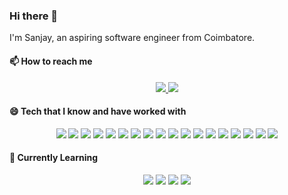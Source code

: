 ### Hi there 👋

<!--
**RapidCompiler/rapidcompiler** is a ✨ _special_ ✨ repository because its `README.md` (this file) appears on your GitHub profile.

Here are some ideas to get you started:

- 🔭 I’m currently working on ...
- 🌱 I’m currently learning ...
- 👯 I’m looking to collaborate on ...
- 🤔 I’m looking for help with ...
- 💬 Ask me about ...
- 📫 How to reach me: ...
- 😄 Pronouns: ...
- ⚡ Fun fact: ...
-->
I'm Sanjay, an aspiring software engineer from Coimbatore.

#### 📫 How to reach me
<div align='center'>
  <a href='https://sanjaysuresh.com' target='_blank' rel='noopener' rel='noreferrer'>
    <img src='https://img.shields.io/static/v1?label=Website&message=sanjaysuresh.com&color=blue&style=for-the-badge&logo=google%20chrome&logoColor=white' />
  </a>
  <a href='https://www.linkedin.com/in/sanjusuresh2001/' target='_blank' rel='noopener' rel='noreferrer'>
    <img src='https://img.shields.io/static/v1?label=LinkedIn&message=sanjaysuresh&color=blue&style=for-the-badge&logo=linkedin' />  
  </a>
</div>

#### 😄 Tech that I know and have worked with

<div align="center">
  <img src="https://img.shields.io/static/v1?message=Python&label=&color=3776ab&style=for-the-badge&logo=python&logoColor=white" />
  <img src='https://img.shields.io/static/v1?label=&message=javascript&style=for-the-badge&logo=javascript&logoColor=f7df1e&color=grey' />
  <img src='https://img.shields.io/static/v1?label=&message=Node.js&color=339933&style=for-the-badge&logo=node.js' />
  <img src='https://img.shields.io/static/v1?label=&message=Dart&color=0175C2&style=for-the-badge&logo=dart' />
  <img src='https://img.shields.io/static/v1?label=&message=c&color=A8B9CC&style=for-the-badge&logo=c&logoColor=black' />
  <img src='https://img.shields.io/static/v1?label=&message=flask&color=000000&style=for-the-badge&logo=flask' />
  <img src='https://img.shields.io/static/v1?label=&message=django&color=092E20&style=for-the-badge&logo=django' />
  <img src='https://img.shields.io/static/v1?label=&message=express&color=000000&style=for-the-badge&logo=express' />
  <img src='https://img.shields.io/static/v1?label=&message=nestjs&color=E0234E&style=for-the-badge&logo=nestjs' />
  <img src='https://img.shields.io/static/v1?label=&message=flutter&color=02569B&style=for-the-badge&logo=flutter' />
  <img src='https://img.shields.io/static/v1?label=&message=aws&color=232F3E&style=for-the-badge&logo=amazon%20aws' />
  <img src='https://img.shields.io/static/v1?label=&message=azure&color=0089D6&style=for-the-badge&logo=microsoft%20azure&logoColor=white' />
  <img src='https://img.shields.io/static/v1?label=&message=mysql&color=4479A1&style=for-the-badge&logo=mysql&logoColor=white' />
  <img src='https://img.shields.io/static/v1?label=&message=mongodb&color=47A248&style=for-the-badge&logo=mongodb&logoColor=white' />
  <img src='https://img.shields.io/static/v1?label=&message=wordpress&color=21759B&style=for-the-badge&logo=wordpress' />
  <img src='https://img.shields.io/static/v1?label=&message=docker&color=2496ED&style=for-the-badge&logo=docker&logoColor=white' />
  <img src='https://img.shields.io/static/v1?label=&message=RaspberryPi&color=A22846&style=for-the-badge&logo=raspberry%20pi' />
  <img src='https://img.shields.io/static/v1?label=&message=arduino&color=00979D&style=for-the-badge&logo=arduino&logoColor=white' />
</div>

#### 🌱 Currently Learning
<div align="center">
  <img src='https://img.shields.io/static/v1?label=&message=react&color=61DAFB&style=for-the-badge&logo=react&logoColor=black' />  
  <img src='https://img.shields.io/static/v1?label=&message=angular&color=DD0031&style=for-the-badge&logo=angular' />
  <img src='https://img.shields.io/static/v1?label=&message=jenkins&color=D24939&style=for-the-badge&logo=jenkins&logoColor=white' />
  <img src='https://img.shields.io/static/v1?label=&message=tensorflow&color=FF6F00&style=for-the-badge&logo=tensorflow&logoColor=white' />
</div>
